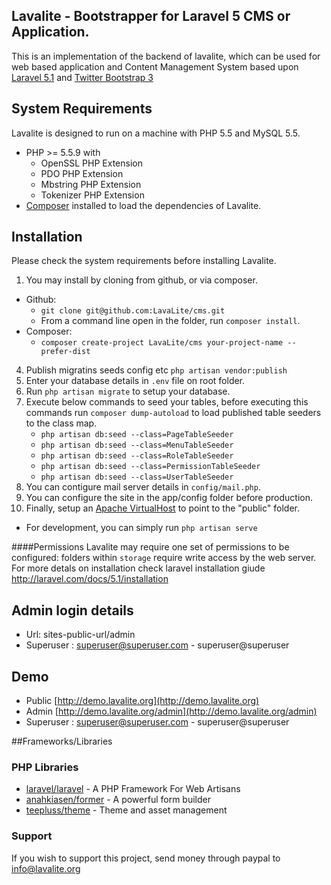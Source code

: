 ## Lavalite - Bootstrapper for Laravel 5 CMS or Application.

This is an implementation of the backend of lavalite, which can be used for web based application and Content Management System based upon [Laravel 5.1](http://laravel.com/) and [Twitter Bootstrap 3](http://getbootstrap.com/)


## System Requirements

Lavalite is designed to run on a  machine with PHP 5.5 and MySQL 5.5.

* PHP >= 5.5.9 with
    * OpenSSL PHP Extension
    * PDO PHP Extension
    * Mbstring PHP Extension
    * Tokenizer PHP Extension
* [Composer](https://getcomposer.org) installed to load the dependencies of Lavalite.

## Installation

Please check the system requirements before installing Lavalite.

1. You may install by cloning from github, or via composer.
  * Github:
    * `git clone git@github.com:LavaLite/cms.git`
    * From a command line open in the folder, run `composer install`.
  * Composer:
    * `composer create-project LavaLite/cms your-project-name --prefer-dist`
4. Publish migratins seeds config etc `php artisan vendor:publish`
5. Enter your database details in `.env` file on root folder.
6. Run `php artisan migrate` to setup your database.
7. Execute below commands to seed your tables, before executing this commands run `composer dump-autoload` to load published table seeders to the class map.
   - `php artisan db:seed --class=PageTableSeeder`
   - `php artisan db:seed --class=MenuTableSeeder`
   - `php artisan db:seed --class=RoleTableSeeder`
   - `php artisan db:seed --class=PermissionTableSeeder`
   - `php artisan db:seed --class=UserTableSeeder`
8. You can contigure mail server details in `config/mail.php`.
9. You can configure the site in the app/config folder before production.
10. Finally, setup an [Apache VirtualHost](http://httpd.apache.org/docs/current/vhosts/examples.html) to point to the "public" folder.
  * For development, you can simply run `php artisan serve`

####Permissions
Lavalite may require one set of permissions to be configured: folders within `storage` require write access by the web server.
For more detals on installation check laravel installation giude
http://laravel.com/docs/5.1/installation

## Admin login details
- Url: sites-public-url/admin
- Superuser : superuser@superuser.com - superuser@superuser

## Demo
- Public [http://demo.lavalite.org](http://demo.lavalite.org)
- Admin [http://demo.lavalite.org/admin](http://demo.lavalite.org/admin)
- Superuser : superuser@superuser.com - superuser@superuser

##Frameworks/Libraries

### PHP Libraries
* [laravel/laravel](https://github.com/laravel/laravel) - A PHP Framework For Web Artisans
* [anahkiasen/former](https://github.com/Anahkiasen/former‎) - A powerful form builder
* [teepluss/theme](https://github.com/teepluss/laravel4-theme) - Theme and asset management

### Support
If you wish to support this project, send money through paypal to info@lavalite.org
